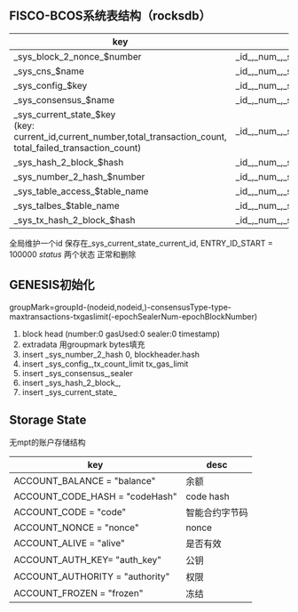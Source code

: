 ## FISCO-BCOS系统表结构（rocksdb）


| key | fields |
| ------------------------------ | -------------------------------------------- |
| \_sys\_block\_2\_nonce\_$number     | \_id\_,\_num\_,\_status\_,value                    |
| \_sys\_cns\_$name                 | \_id\_,\_num\_,\_status\_,version,address,abi      |
| \_sys\_config\_$key               | \_id\_,\_num\_,\_status\_,value,enable\_number      |
| \_sys\_consensus\_$name           | \_id\_,\_num\_,\_status\_,type,node\_id,enable\_num  |
| \_sys\_current\_state\_$key <br> (key: current\_id,current\_number,total\_transaction\_count, <br>total\_failed\_transaction\_count)  | \_id\_,\_num\_,\_status\_,value                    |
| \_sys\_hash\_2\_block\_$hash        | \_id\_,\_num\_,\_status\_,value                    |
| \_sys\_number\_2\_hash\_$number     | \_id\_,\_num\_,\_status\_,value                    |
| \_sys\_table\_access\_$table\_name  | \_id\_,\_num\_,\_status\_,address,enable\_num       |
| \_sys\_talbes\_$table\_name        | \_id\_,\_num\_,\_status\_,key\_field,value\_field    |
| \_sys\_tx\_hash\_2\_block\_$hash     | \_id\_,\_num\_,\_status\_,value,index              |

全局维护一个id 保存在\_sys\_current\_state\_current\_id, ENTRY_ID_START = 100000
_status_ 两个状态 正常和删除


## GENESIS初始化 

groupMark=groupId-(nodeid,nodeid,)-consensusType-type-maxtransactions-txgaslimit(-epochSealerNum-epochBlockNumber)

1. block head (number:0 gasUsed:0 sealer:0 timestamp)
2. extradata 用groupmark bytes填充
3. insert \_sys\_number\_2\_hash 0, blockheader.hash 
4. insert \_sys\_config\_,tx\_count\_limit tx\_gas\_limit
5. insert \_sys\_consensus\_,sealer
6. insert \_sys\_hash\_2\_block\_,
7. insert \_sys\_current\_state\_

## Storage State

无mpt的账户存储结构

| key | desc |
| ------------------------------ | -------------------------------------------- |
| ACCOUNT_BALANCE = "balance"    |    余额                                      |
| ACCOUNT_CODE_HASH = "codeHash" |    code hash                                 |
| ACCOUNT_CODE = "code"          |    智能合约字节码                             |
| ACCOUNT_NONCE = "nonce"        |    nonce                                     |
| ACCOUNT_ALIVE = "alive"        |    是否有效                                   |
| ACCOUNT_AUTH_KEY= "auth_key"   |    公钥                                      |
| ACCOUNT_AUTHORITY = "authority"|    权限                                      |
| ACCOUNT_FROZEN = "frozen"      |    冻结                                      |